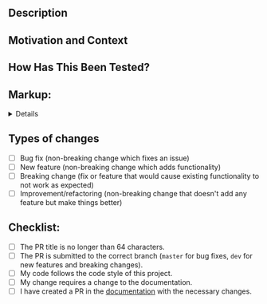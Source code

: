 <!--
MAKE SURE TO READ THE CONTRIBUTING GUIDE BEFORE CREATING A PR
https://github.com/vuetifyjs/vuetify/blob/master/.github/CONTRIBUTING.md
-->

<!-- Provide a general summary of your changes in the Title above -->
<!-- Keep the title short and descriptive, as it will be used as a commit message -->

## Description
<!-- Describe your changes in detail -->

## Motivation and Context
<!-- Why is this change required? What problem does it solve? -->
<!-- If it fixes an open issue, please link to the issue here. -->

## How Has This Been Tested?
<!-- Please describe how you tested your changes. -->
<!-- Have you created new tests or updated existing ones? -->
<!-- e.g. unit | visually | e2e | none -->

## Markup:
<!-- Paste markup for testing your change -->
<details>

```vue
// Paste your FULL Playground.vue here
```
</details>

## Types of changes
<!-- What types of changes does your code introduce? Put an `x` in all the boxes that apply: -->
- [ ] Bug fix (non-breaking change which fixes an issue)
- [ ] New feature (non-breaking change which adds functionality)
- [ ] Breaking change (fix or feature that would cause existing functionality to not work as expected)
- [ ] Improvement/refactoring (non-breaking change that doesn't add any feature but make things better)

## Checklist:
<!-- Go over all the following points, and put an `x` in all the boxes that apply. -->
<!-- If you're unsure about any of these, don't hesitate to ask. We're here to help! -->
- [ ] The PR title is no longer than 64 characters.
- [ ] The PR is submitted to the correct branch (`master` for bug fixes, `dev` for new features and breaking changes).
- [ ] My code follows the code style of this project.
- [ ] My change requires a change to the documentation.
- [ ] I have created a PR in the [documentation](https://github.com/vuetifyjs/vuetifyjs.com) with the necessary changes.

